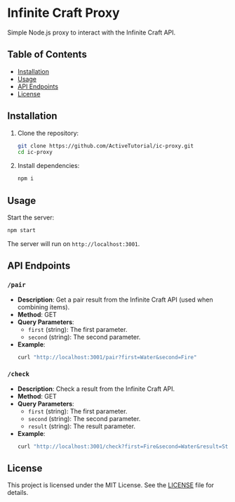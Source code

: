 # Infinite Craft Proxy

Simple Node.js proxy to interact with the Infinite Craft API.

## Table of Contents

- [Installation](#installation)
- [Usage](#usage)
- [API Endpoints](#api-endpoints)
- [License](#license)

## Installation

1. Clone the repository:
    ```sh
    git clone https://github.com/ActiveTutorial/ic-proxy.git
    cd ic-proxy
    ```

2. Install dependencies:
    ```sh
    npm i
    ```

## Usage

Start the server:
```sh
npm start
```

The server will run on `http://localhost:3001`.

## API Endpoints

### `/pair`

- **Description**: Get a pair result from the Infinite Craft API (used when combining items).
- **Method**: GET
- **Query Parameters**:
  - `first` (string): The first parameter.
  - `second` (string): The second parameter.
- **Example**:
  ```sh
  curl "http://localhost:3001/pair?first=Water&second=Fire"
  ```

### `/check`

- **Description**: Check a result from the Infinite Craft API.
- **Method**: GET
- **Query Parameters**:
  - `first` (string): The first parameter.
  - `second` (string): The second parameter.
  - `result` (string): The result parameter.
- **Example**:
  ```sh
  curl "http://localhost:3001/check?first=Fire&second=Water&result=Steam"
  ```


## License

This project is licensed under the MIT License. See the [LICENSE](LICENSE) file for details.
